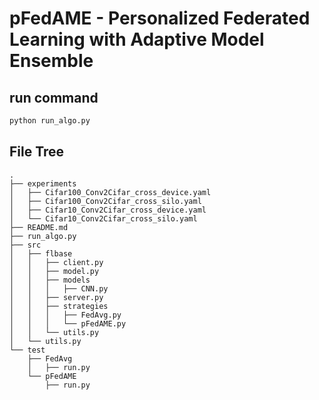 # pFedAME - Personalized Federated Learning with Adaptive Model Ensemble

## run command

```bash
python run_algo.py
```

## File Tree

```
.
├── experiments
│   ├── Cifar100_Conv2Cifar_cross_device.yaml
│   ├── Cifar100_Conv2Cifar_cross_silo.yaml
│   ├── Cifar10_Conv2Cifar_cross_device.yaml
│   └── Cifar10_Conv2Cifar_cross_silo.yaml
├── README.md
├── run_algo.py
├── src
│   ├── flbase
│   │   ├── client.py
│   │   ├── model.py
│   │   ├── models
│   │   │   ├── CNN.py
│   │   ├── server.py
│   │   ├── strategies
│   │   │   ├── FedAvg.py
│   │   │   └── pFedAME.py
│   │   └── utils.py
│   └── utils.py
└── test
    ├── FedAvg
    │   ├── run.py
    └── pFedAME
        ├── run.py
```